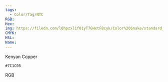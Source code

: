 ```yaml
---
tags:
  - Color/Tag/NTC
RGB:
Hex:
img: https://filedn.com/l0hpzxl1f01yT7GHxtF8cyk/Color%20Snake/standard_csv_to_svg/%23/7C1C05.svg
CMYK:
HSL:
Name:
---
```

Kenyan Copper
```palette
#7C1C05
```
RGB

